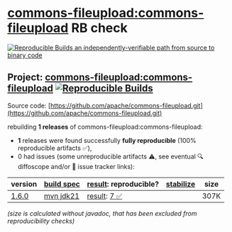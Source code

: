 [commons-fileupload:commons-fileupload](https://central.sonatype.com/artifact/commons-fileupload/commons-fileupload/versions) RB check
=======

[![Reproducible Builds](https://reproducible-builds.org/images/logos/rb.svg) an independently-verifiable path from source to binary code](https://reproducible-builds.org/)

## Project: [commons-fileupload:commons-fileupload](https://central.sonatype.com/artifact/commons-fileupload/commons-fileupload/versions) [![Reproducible Builds](https://img.shields.io/endpoint?url=https://raw.githubusercontent.com/jvm-repo-rebuild/reproducible-central/master/content/org/apache/commons/commons-fileupload/badge.json)](https://github.com/jvm-repo-rebuild/reproducible-central/blob/master/content/org/apache/commons/commons-fileupload/README.md)

Source code: [https://github.com/apache/commons-fileupload.git](https://github.com/apache/commons-fileupload.git)

rebuilding **1 releases** of commons-fileupload:commons-fileupload:
- **1** releases were found successfully **fully reproducible** (100% reproducible artifacts :white_check_mark:),
- 0 had issues (some unreproducible artifacts :warning:, see eventual :mag: diffoscope and/or :memo: issue tracker links):

| version | [build spec](/BUILDSPEC.md) | [result](https://reproducible-builds.org/docs/jvm/): reproducible? | [stabilize](https://github.com/google/oss-rebuild/blob/main/cmd/stabilize/README.md) | size |
| -- | --------- | ------ | ------ | -- |
| [1.6.0](https://central.sonatype.com/artifact/commons-fileupload/commons-fileupload/1.6.0/pom) | [mvn jdk21](commons-fileupload-1.6.0.buildspec) | [result](commons-fileupload-1.6.0.buildinfo): [7 :white_check_mark: ](commons-fileupload-1.6.0.buildcompare) | | 307K |

<i>(size is calculated without javadoc, that has been excluded from reproducibility checks)</i>
